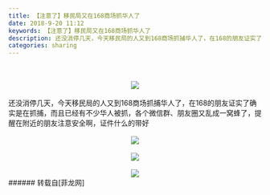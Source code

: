 ```yaml
---
title: 【注意了】移民局又在168商场抓华人了
date: 2018-9-20 11:12
keywords: 【注意了】移民局又在168商场抓华人了
description: 还没消停几天，今天移民局的人又到168商场抓捕华人了，在168的朋友证实了确实是在抓捕，而且已经有不少华人被抓，各个微信群、朋友圈又乱成一窝蜂了，提醒在附近的朋友注意安全啊，证件什么的带好
categories: sharing
---
```

<td class="t_f" id="postmessage_1838842">

<br/>
<br/>
<div align="center">

<img aid="947987" data-cf-modified-49ee1f974e03a508315f2619-="" file="data/attachment/forum/201809/20/111122anqjznec7w7rqi0m.jpg.thumb.jpg" id="aimg_947987" inpost="1" onclick="" onmouseover="" src="http://www.flw.ph/data/attachment/forum/201809/20/111122anqjznec7w7rqi0m.jpg" style="cursor:pointer" zoomfile="data/attachment/forum/201809/20/111122anqjznec7w7rqi0m.jpg"/>


</div><br/>
还没消停几天，今天移民局的人又到168商场抓捕华人了，在168的朋友证实了确实是在抓捕，而且已经有不少华人被抓，各个微信群、朋友圈又乱成一窝蜂了，提醒在附近的朋友注意安全啊，证件什么的带好<br/>
<br/>
<div align="center">

<img aid="947992" data-cf-modified-49ee1f974e03a508315f2619-="" file="data/attachment/forum/201809/20/111124zmkxaejb8sbaktiq.jpg.thumb.jpg" id="aimg_947992" inpost="1" onclick="" onmouseover="" src="http://www.flw.ph/data/attachment/forum/201809/20/111124zmkxaejb8sbaktiq.jpg" style="cursor:pointer" zoomfile="data/attachment/forum/201809/20/111124zmkxaejb8sbaktiq.jpg"/>


<br/>
<br/>

<img aid="947991" data-cf-modified-49ee1f974e03a508315f2619-="" file="data/attachment/forum/201809/20/111123jqfk3k3ldbsyq2mh.jpg.thumb.jpg" id="aimg_947991" inpost="1" onclick="" onmouseover="" src="http://www.flw.ph/data/attachment/forum/201809/20/111123jqfk3k3ldbsyq2mh.jpg" style="cursor:pointer" zoomfile="data/attachment/forum/201809/20/111123jqfk3k3ldbsyq2mh.jpg"/>


<br/>
<br/>

<img aid="947989" data-cf-modified-49ee1f974e03a508315f2619-="" file="data/attachment/forum/201809/20/111123id2uuqcw1umy9gww.jpg.thumb.jpg" id="aimg_947989" inpost="1" onclick="" onmouseover="" src="http://www.flw.ph/data/attachment/forum/201809/20/111123id2uuqcw1umy9gww.jpg" style="cursor:pointer" zoomfile="data/attachment/forum/201809/20/111123id2uuqcw1umy9gww.jpg"/>


</div></td>
###### 转载自[菲龙网]